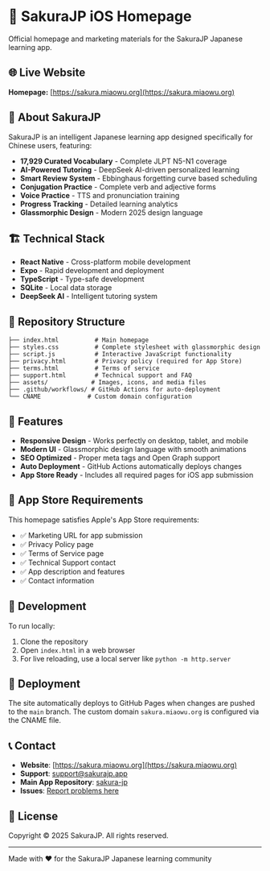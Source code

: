 # 🌸 SakuraJP iOS Homepage

Official homepage and marketing materials for the SakuraJP Japanese learning app.

## 🌐 Live Website

**Homepage:** [https://sakura.miaowu.org](https://sakura.miaowu.org)

## 📱 About SakuraJP

SakuraJP is an intelligent Japanese learning app designed specifically for Chinese users, featuring:

- **17,929 Curated Vocabulary** - Complete JLPT N5-N1 coverage
- **AI-Powered Tutoring** - DeepSeek AI-driven personalized learning
- **Smart Review System** - Ebbinghaus forgetting curve based scheduling
- **Conjugation Practice** - Complete verb and adjective forms
- **Voice Practice** - TTS and pronunciation training
- **Progress Tracking** - Detailed learning analytics
- **Glassmorphic Design** - Modern 2025 design language

## 🏗️ Technical Stack

- **React Native** - Cross-platform mobile development
- **Expo** - Rapid development and deployment
- **TypeScript** - Type-safe development
- **SQLite** - Local data storage
- **DeepSeek AI** - Intelligent tutoring system

## 📁 Repository Structure

```
├── index.html          # Main homepage
├── styles.css          # Complete stylesheet with glassmorphic design
├── script.js           # Interactive JavaScript functionality
├── privacy.html        # Privacy policy (required for App Store)
├── terms.html          # Terms of service
├── support.html        # Technical support and FAQ
├── assets/            # Images, icons, and media files
├── .github/workflows/ # GitHub Actions for auto-deployment
└── CNAME             # Custom domain configuration
```

## 🚀 Features

- **Responsive Design** - Works perfectly on desktop, tablet, and mobile
- **Modern UI** - Glassmorphic design language with smooth animations
- **SEO Optimized** - Proper meta tags and Open Graph support
- **Auto Deployment** - GitHub Actions automatically deploys changes
- **App Store Ready** - Includes all required pages for iOS app submission

## 📱 App Store Requirements

This homepage satisfies Apple's App Store requirements:

- ✅ Marketing URL for app submission
- ✅ Privacy Policy page
- ✅ Terms of Service page
- ✅ Technical Support contact
- ✅ App description and features
- ✅ Contact information

## 🔧 Development

To run locally:

1. Clone the repository
2. Open `index.html` in a web browser
3. For live reloading, use a local server like `python -m http.server`

## 🚀 Deployment

The site automatically deploys to GitHub Pages when changes are pushed to the `main` branch. The custom domain `sakura.miaowu.org` is configured via the CNAME file.

## 📞 Contact

- **Website**: [https://sakura.miaowu.org](https://sakura.miaowu.org)
- **Support**: [support@sakurajp.app](mailto:support@sakurajp.app)
- **Main App Repository**: [sakura-jp](https://github.com/oiahoon/sakura-jp)
- **Issues**: [Report problems here](https://github.com/oiahoon/SakuraJP-ios/issues)

## 📄 License

Copyright © 2025 SakuraJP. All rights reserved.

---

Made with ❤️ for the SakuraJP Japanese learning community